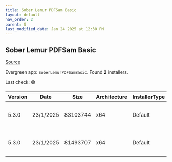 ```yaml
---
title: Sober Lemur PDFSam Basic
layout: default
nav_order: 2
parent: S
last_modified_date: Jan 24 2025 at 12:30 PM
---
```


## Sober Lemur PDFSam Basic

[Source](https://pdfsam.org/pdfsam-basic/)

Evergreen app: `SoberLemurPDFSamBasic`. Found **2** installers.

Last check: 🟢

| Version | Date      | Size     | Architecture | InstallerType | Type | URI                                                                                                                                                                                              |
| ------- | --------- | -------- | ------------ | ------------- | ---- | ------------------------------------------------------------------------------------------------------------------------------------------------------------------------------------------------ |
| 5.3.0   | 23/1/2025 | 83103744 | x64          | Default       | msi  | [https://github.com/torakiki/pdfsam/releases/download/v5.3.0/pdfsam-basic-5.3.0-windows-x64.msi](https://github.com/torakiki/pdfsam/releases/download/v5.3.0/pdfsam-basic-5.3.0-windows-x64.msi) |
| 5.3.0   | 23/1/2025 | 81493707 | x64          | Default       | zip  | [https://github.com/torakiki/pdfsam/releases/download/v5.3.0/pdfsam-basic-5.3.0-windows-x64.zip](https://github.com/torakiki/pdfsam/releases/download/v5.3.0/pdfsam-basic-5.3.0-windows-x64.zip) |
